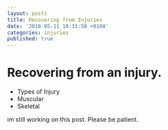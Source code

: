 ```yaml
---
layout: posts
title: Recovering from Injuries
date: '2018-05-11 10:31:50 +0100'
categories: injuries
published: true
---
```


# Recovering from an injury.

* Types of Injury
* Muscular
* Skeletal

im still working on this post.
Please be patient.
